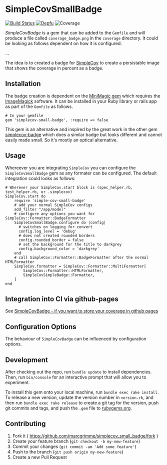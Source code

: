 # SimpleCovSmallBadge

[![Build Status](https://api.travis-ci.org/MarcGrimme/simplecov-small-badge.svg?branch=master)](https://secure.travis-ci.org/MarcGrimme/simplecov-small-badge)
[![Depfu](...)](...)
![Coverage]()

*SimpleCovBadge* is a gem that can be added to the `Gemfile` and will produce a file called `coverage_badge.png` in the `coverage` directory.
It could be looking as follows dependent on how it is configured.

...

The idea is to created a badge for [SimpleCov](https://github.com/colszowka/simplecov) to create a persistable image that shows the coverage in percent as a badge.

## Installation

The badge creation is dependent on the [MiniMagic gem](https://github.com/colszowka/simplecov) which requires the [ImageMagick](http://www.imagemagick.org/index.php) software.
It can be installed in your Ruby library or rails app as part of the `Gemfile` as follows.

```
# In your gemfile
gem 'simplecov-small-badge', :require => false
```

This gem is an alternative and inspired by the great work in the other gem [simplecov-badge](https://github.com/matthew342/simplecov-badge) which does a similar badge but looks different and cannot easily made small. So it's mostly an optical alternative.

## Usage

Whereever you are integrating `SimpleCov` you can configure the `SimpleCovSmallBadge` gem as any formater can be configured. The default integration could looks as follows:

```
# Wherever your SimpleCov.start block is (spec_helper.rb, test_helper.rb, or .simplecov)
SimpleCov.start do
	require 'simple-cov-small-badge'
	# add your normal SimpleCov configs
	add_filter "/app/model"
	# configure any options you want for SimpleCov::Formatter::BadgeFormatter
	SimpleCovSmallBadge.configure do |config|
      # switches on logging for convert
      config.log_level = 'debug'
      # does not created rounded borders
      config.rounded_border = false
      # set the background for the title to darkgrey
      config.background_color = 'darkgrey'
    end
	# call SimpleCov::Formatter::BadgeFormatter after the normal HTMLFormatter
	SimpleCov.formatter = SimpleCov::Formatter::MultiFormatter[
		SimpleCov::Formatter::HTMLFormatter,
		SimpleCovSimpleBadge::Formatter,
	]
end
```

## Integration into CI via github-pages

See [SimpleCovBadge - if you want to store your coverage in github pages](https://github.com/matthew342/simplecov-badge#if-you-want-to-store-your-coverage-reports-in-github-pages)

## Configuration Options

The behaviour of `SimpleCovBadge` can be influenced by configuration options. 

## Development

After checking out the repo, run `bundle update` to install dependencies. Then, run `bin/console` for an interactive prompt that will allow you to experiment.

To install this gem onto your local machine, run `bundle exec rake install`. To release a new version, update the version number in `version.rb`, and then run `bundle exec rake release` to create a git tag for the version, push git commits and tags, and push the `.gem` file to [rubygems.org](https://rubygems.org).

## Contributing

1. Fork it ( https://github.com/marcgrimme/simplecov_small_badge/fork )
2. Create your feature branch (`git checkout -b my-new-feature`)
3. Commit your changes (`git commit -am 'Add some feature'`)
4. Push to the branch (`git push origin my-new-feature`)
5. Create a new Pull Request
